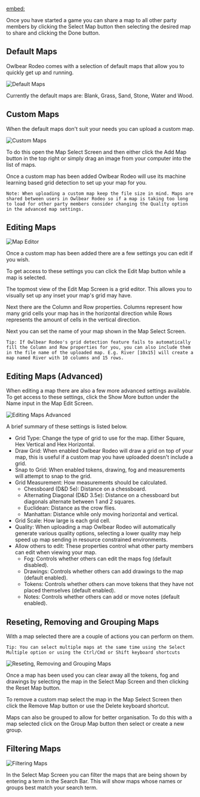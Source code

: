 [embed:](https://www.youtube.com/embed/ztLDznOpmsg)

Once you have started a game you can share a map to all other party members by clicking the Select Map button then selecting the desired map to share and clicking the Done button.

## Default Maps

Owlbear Rodeo comes with a selection of default maps that allow you to quickly get up and running.

![Default Maps](defaultMaps)

Currently the default maps are: Blank, Grass, Sand, Stone, Water and Wood.

## Custom Maps

When the default maps don't suit your needs you can upload a custom map.

![Custom Maps](customMaps)

To do this open the Map Select Screen and then either click the Add Map button in the top right or simply drag an image from your computer into the list of maps.

Once a custom map has been added Owlbear Rodeo will use its machine learning based grid detection to set up your map for you.

`Note: When uploading a custom map keep the file size in mind. Maps are shared between users in Owlbear Rodeo so if a map is taking too long to load for other party members consider changing the Quality option in the advanced map settings.`

## Editing Maps

![Map Editor](mapEditor)

Once a custom map has been added there are a few settings you can edit if you wish.

To get access to these settings you can click the Edit Map button while a map is selected.

The topmost view of the Edit Map Screen is a grid editor. This allows you to visually set up any inset your map's grid may have.

Next there are the Column and Row properties. Columns represent how many grid cells your map has in the horizontal direction while Rows represents the amount of cells in the vertical direction.

Next you can set the name of your map shown in the Map Select Screen.

`Tip: If Owlbear Rodeo's grid detection feature fails to automatically fill the Column and Row properties for you, you can also include them in the file name of the uploaded map. E.g. River [10x15] will create a map named River with 10 columns and 15 rows.`

## Editing Maps (Advanced)

When editing a map there are also a few more advanced settings available.
To get access to these settings, click the Show More button under the Name input in the Map Edit Screen.

![Editing Maps Advanced](editingMapsAdvanced)

A brief summary of these settings is listed below.

- Grid Type: Change the type of grid to use for the map. Either Square, Hex Vertical and Hex Horizontal.
- Draw Grid: When enabled Owlbear Rodeo will draw a grid on top of your map, this is useful if a custom map you have uploaded doesn't include a grid.
- Snap to Grid: When enabled tokens, drawing, fog and measurements will attempt to snap to the grid.
- Grid Measurement: How measurements should be calculated.
  - Chessboard (D&D 5e): Distance on a chessboard.
  - Alternating Diagonal (D&D 3.5e): Distance on a chessboard but diagonals alternate between 1 and 2 squares.
  - Euclidean: Distance as the crow flies.
  - Manhattan: Distance while only moving horizontal and vertical.
- Grid Scale: How large is each grid cell.
- Quality: When uploading a map Owlbear Rodeo will automatically generate various quality options, selecting a lower quality may help speed up map sending in resource constrained environments.
- Allow others to edit: These properties control what other party members can edit when viewing your map.
  - Fog: Controls whether others can edit the maps fog (default disabled).
  - Drawings: Controls whether others can add drawings to the map (default enabled).
  - Tokens: Controls whether others can move tokens that they have not placed themselves (default enabled).
  - Notes: Controls whether others can add or move notes (default enabled).

## Reseting, Removing and Grouping Maps

With a map selected there are a couple of actions you can perform on them.

`Tip: You can select multiple maps at the same time using the Select Multiple option or using the Ctrl/Cmd or Shift keyboard shortcuts`

![Reseting, Removing and Grouping Maps](resetAndRemovingMaps)

Once a map has been used you can clear away all the tokens, fog and drawings by selecting the map in the Select Map Screen and then clicking the Reset Map button.

To remove a custom map select the map in the Map Select Screen then click the Remove Map button or use the Delete keyboard shortcut.

Maps can also be grouped to allow for better organisation. To do this with a map selected click on the Group Map button then select or create a new group.

## Filtering Maps

![Filtering Maps](filteringMaps)

In the Select Map Screen you can filter the maps that are being shown by entering a term in the Search Bar. This will show maps whose names or groups best match your search term.
